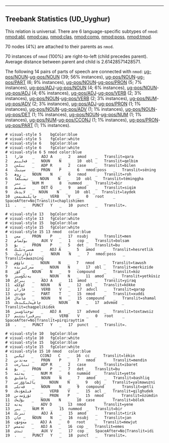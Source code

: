 

--------------------------------------------------------------------------------

## Treebank Statistics (UD_Uyghur)

This relation is universal.
There are 6 language-specific subtypes of `nmod`: [nmod:abl](), [nmod:cau](), [nmod:clas](), [nmod:comp](), [nmod:poss](), [nmod:tmod]().

70 nodes (4%) are attached to their parents as `nmod`.

70 instances of `nmod` (100%) are right-to-left (child precedes parent).
Average distance between parent and child is 2.61428571428571.

The following 14 pairs of parts of speech are connected with `nmod`: [ug-pos/NOUN]()-[ug-pos/NOUN]() (39; 56% instances), [ug-pos/NOUN]()-[ug-pos/PART]() (6; 9% instances), [ug-pos/NOUN]()-[ug-pos/PRON]() (5; 7% instances), [ug-pos/ADJ]()-[ug-pos/NOUN]() (4; 6% instances), [ug-pos/NOUN]()-[ug-pos/ADJ]() (4; 6% instances), [ug-pos/ADJ]()-[ug-pos/VERB]() (2; 3% instances), [ug-pos/NOUN]()-[ug-pos/VERB]() (2; 3% instances), [ug-pos/NUM]()-[ug-pos/ADV]() (2; 3% instances), [ug-pos/ADJ]()-[ug-pos/PRON]() (1; 1% instances), [ug-pos/NOUN]()-[ug-pos/ADV]() (1; 1% instances), [ug-pos/NOUN]()-[ug-pos/DET]() (1; 1% instances), [ug-pos/NOUN]()-[ug-pos/NUM]() (1; 1% instances), [ug-pos/NUM]()-[ug-pos/CCONJ]() (1; 1% instances), [ug-pos/PRON]()-[ug-pos/PART]() (1; 1% instances).


~~~ conllu
# visual-style 5	bgColor:blue
# visual-style 5	fgColor:white
# visual-style 6	bgColor:blue
# visual-style 6	fgColor:white
# visual-style 6 5 nmod	color:blue
1	قارا	_	ADJ	A	_	2	amod	_	Translit=qara
2	قەلبىم	_	NOUN	N	_	10	obl	_	Translit=qelbim
3	بىلەن	_	ADP	R	_	2	case	_	Translit=bilen
4	سېنىڭ	_	PRON	P	_	6	nmod:poss	_	Translit=sëning
5	روھ	_	NOUN	N	_	6	nmod	_	Translit=roh
6	تېمىڭغا	_	NOUN	N	_	10	obl	_	Translit=tëminggha
7	بىر	_	NUM	M	_	8	nummod	_	Translit=bir
8	سىقىم	_	DET	Q	_	9	amod	_	Translit=siqim
9	لايدەك	_	NOUN	N	_	10	obl	_	Translit=laydek
10	چاپلىشىمەن	_	VERB	V	_	0	root	_	SpaceAfter=No|Translit=chaplishimen
11	.	_	PUNCT	Y	_	10	punct	_	Translit=.

~~~


~~~ conllu
# visual-style 13	bgColor:blue
# visual-style 13	fgColor:white
# visual-style 15	bgColor:blue
# visual-style 15	fgColor:white
# visual-style 15 13 nmod	color:blue
1	مەن	_	PRON	P	_	17	nsubj	_	Translit=men
2	بولسام	_	AUX	V	_	1	cop	_	Translit=bolsam
3	بۇ	_	PRON	P	_	5	det	_	Translit=bu
4	ھەسرەتلىك	_	ADJ	A	_	5	amod	_	Translit=hesretlik
5	ئاۋازنىڭ	_	NOUN	N	_	7	nmod:poss	_	Translit=awazning
6	تاۋۇش	_	NOUN	N	_	7	nmod	_	Translit=tawush
7	مەركىزىدە	_	NOUN	N	_	17	obl	_	Translit=merkizide
8	كۆز	_	NOUN	N	_	9	compound	_	Translit=köz
9	يەتكۈسىز	_	NOUN	N	_	11	amod	_	Translit=yetküsiz
10	يىراق	_	ADJ	A	_	11	amod	_	Translit=yiraq
11	كۆككە	_	NOUN	N	_	12	obl	_	Translit=kökke
12	قاراپ	_	VERB	V	_	17	advcl	_	Translit=qarap
13	خۇددى	_	PART	T	_	15	nmod	_	Translit=xuddi
14	شامال	_	NOUN	N	_	15	compound	_	Translit=shamal
15	چاقپەلىكىدەك	_	NOUN	N	_	17	advmod	_	Translit=chaqpelikidek
16	توختاۋسىز	_	ADJ	A	_	17	advmod	_	Translit=toxtawsiz
17	پىرقىرايتتىم	_	VERB	V	_	0	root	_	SpaceAfter=No|Translit=pirqirayttim
18	.	_	PUNCT	Y	_	17	punct	_	Translit=.

~~~


~~~ conllu
# visual-style 10	bgColor:blue
# visual-style 10	fgColor:white
# visual-style 15	bgColor:blue
# visual-style 15	fgColor:white
# visual-style 15 10 nmod	color:blue
1	لېكىن	_	CCONJ	C	_	16	cc	_	Translit=lëkin
2	مەندىن	_	PRON	P	_	7	nmod	_	Translit=mendin
3	ئىبارەت	_	ADP	R	_	2	case	_	Translit=ibaret
4	بۇ	_	PRON	P	_	7	det	_	Translit=bu
5	يەتتە	_	NUM	M	_	6	nummod	_	Translit=yette
6	باشلىق	_	NOUN	N	_	7	amod	_	Translit=bashliq
7	يالماۋۇزنى	_	NOUN	N	_	9	obj	_	Translit=yalmawuzni
8	قەتلى	_	NOUN	N	_	9	compound	_	Translit=qetli
9	قىلغۇدەك	_	VERB	V	_	15	acl	_	Translit=qilghudek
10	ئۆزۈمدىن	_	PRON	P	_	15	nmod	_	Translit=özümdin
11	بۆلەك	_	NOUN	N	_	10	case	_	Translit=bölek
12	يەنە	_	ADV	D	_	13	nmod	_	Translit=yene
13	بىر	_	NUM	M	_	15	nummod	_	Translit=bir
14	تىرىك	_	ADJ	A	_	15	amod	_	Translit=tirik
15	جان	_	NOUN	N	_	16	nsubj	_	Translit=jan
16	مەۋجۇت	_	ADJ	A	_	0	root	_	Translit=mewjut
17	ئەمەس	_	ADJ	A	_	16	cop	_	Translit=emes
18	ئىدى	_	AUX	V	_	17	cop	_	SpaceAfter=No|Translit=idi
19	.	_	PUNCT	Y	_	18	punct	_	Translit=.

~~~


